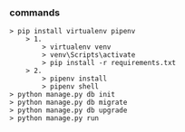 ### commands
    > pip install virtualenv pipenv
        > 1.
            > virtualenv venv
            > venv\Scripts\activate
            > pip install -r requirements.txt
        > 2.
            > pipenv install
            > pipenv shell 
    > python manage.py db init
    > python manage.py db migrate 
    > python manage.py db upgrade
    > python manage.py run


